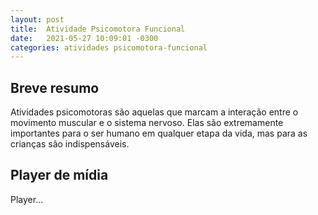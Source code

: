 ```yaml
---
layout: post
title:  Atividade Psicomotora Funcional
date:   2021-05-27 10:09:01 -0300
categories: atividades psicomotora-funcional
---
```


## Breve resumo
Atividades psicomotoras são aquelas que marcam a interação entre o movimento muscular e o sistema nervoso. Elas são extremamente importantes para o ser humano em qualquer etapa da vida, mas para as crianças são indispensáveis.

## Player de mídia
Player...

